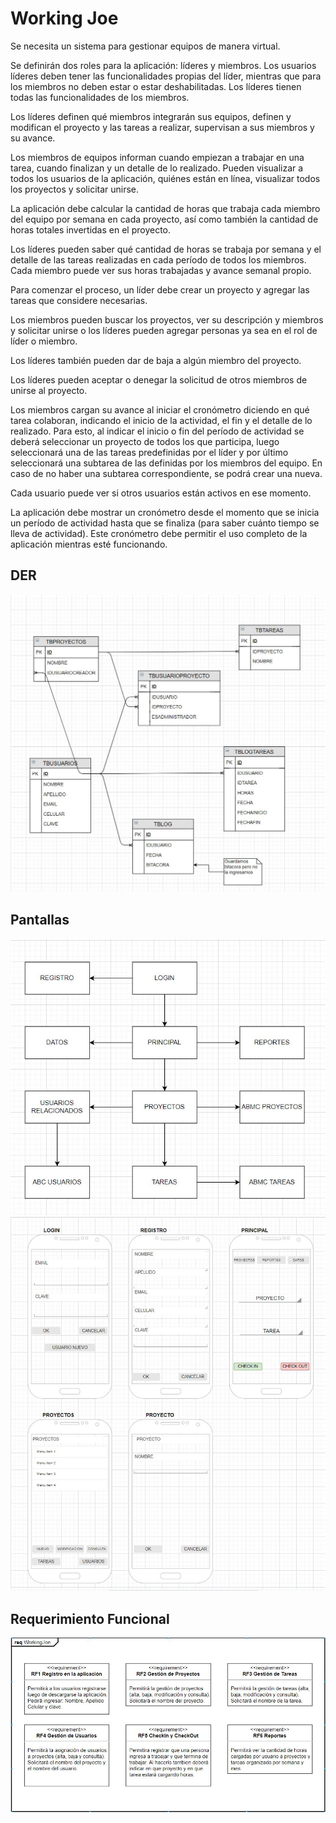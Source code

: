 # Working Joe
Se necesita un sistema para gestionar equipos de manera virtual.

Se definirán dos roles para la aplicación: líderes y miembros. Los usuarios líderes deben tener las funcionalidades propias del líder, mientras que para los miembros no deben estar o estar deshabilitadas. Los líderes tienen todas las funcionalidades de los miembros. 

Los líderes definen qué miembros integrarán sus equipos, definen y modifican el proyecto y las tareas a realizar, supervisan a sus miembros y su avance. 

Los miembros de equipos informan cuando empiezan a trabajar en una tarea, cuando finalizan y un detalle de lo realizado. Pueden visualizar a todos los usuarios de la aplicación, quiénes están en línea, visualizar todos los proyectos y solicitar unirse.

La aplicación debe calcular la cantidad de horas que trabaja cada miembro del equipo por semana en cada proyecto, así como también la cantidad de horas totales invertidas en el proyecto. 

Los líderes pueden saber qué cantidad de horas se trabaja por semana y el detalle de las tareas realizadas en cada período de todos los miembros. Cada miembro puede ver sus horas trabajadas y avance semanal propio. 

Para comenzar el proceso, un líder debe crear un proyecto y agregar las tareas que considere necesarias. 

Los miembros pueden buscar los proyectos, ver su descripción y miembros  y solicitar unirse o los líderes pueden agregar personas ya sea en el rol de líder o miembro.

Los líderes también pueden dar de baja a algún miembro del proyecto.

Los líderes pueden aceptar o denegar la solicitud de otros miembros de unirse al proyecto. 

Los miembros cargan su avance al iniciar el cronómetro diciendo en qué tarea colaboran, indicando el inicio de la actividad, el fin y el detalle de lo realizado. Para esto, al indicar el inicio o fin del período de actividad se deberá seleccionar un proyecto de todos los que participa, luego seleccionará una de las tareas predefinidas por el líder y por último seleccionará una subtarea de las definidas por los miembros del equipo. En caso de no haber una subtarea correspondiente, se podrá crear una nueva. 

Cada usuario puede ver si otros usuarios están activos en ese momento. 

La aplicación debe mostrar un cronómetro desde el momento que se inicia un período de actividad hasta que se finaliza (para saber cuánto tiempo se lleva de actividad). Este cronómetro debe permitir el uso completo de la aplicación mientras esté funcionando. 

## DER
![DER](./assets/documentationImages/DER.JPG)

## Pantallas
![Pantallas](./assets/documentationImages/Pantallas.JPG)
![Detalle](./assets/documentationImages/Detalle.JPG)

## Requerimiento Funcional
![ReqFun](./assets/documentationImages/ReqFuncional.JPG)
